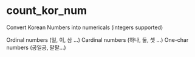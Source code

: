 # count_kor_num
Convert Korean Numbers into numericals (integers supported)

Ordinal numbers (일, 이, 삼 ...)
Cardinal numbers (하나, 둘, 셋 ...)
One-char numbers (공일공, 팔팔...)
